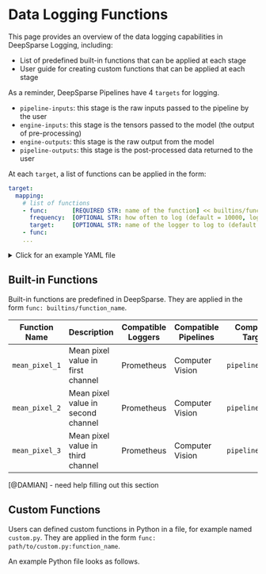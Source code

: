 # Data Logging Functions

This page provides an overview of the data logging capabilities in DeepSparse Logging, including:
- List of predefined built-in functions that can be applied at each stage
- User guide for creating custom functions that can be applied at each stage

As a reminder, DeepSparse Pipelines have 4 `targets` for logging.
- `pipeline-inputs`: this stage is the raw inputs passed to the pipeline by the user
- `engine-inputs`: this stage is the tensors passed to the model (the output of pre-processing)
- `engine-outputs`: this stage is the raw output from the model
- `pipeline-outputs`: this stage is the post-processed data returned to the user

At each `target`, a list of functions can be applied in the form:

```yaml
target:
  mapping:
    # list of functions
    - func:       [REQUIRED STR: name of the function] << builtins/function_name OR path/to/custom.py:function_name
      frequency:  [OPTIONAL STR: how often to log (default = 10000, logs for 1/10000 inferences)]
      target:     [OPTIONAL STR: name of the logger to log to (default = all)]
    - func:
    ...
```

<details>
  <summary>Click for an example YAML file</summary>

```yaml
# logging-config.yaml

loggers:
  prometheus:
    port:5555
  s3logger:
    port:5556
    
data_logging:
  pipeline_inputs:
    mapping:
      - func: builtins/identify           # logs raw data to S3
        frequency: 10000
        target: s3logger
      - func: builtins/mean_pixel         # logs mean pixel value to prometheus
        frequency: 1000
        targets: prometheus

  engine_inputs:
    mapping:
      - func: path/to/custom.py:my_fn     # < logs a custom function of engine inputs
        # freqency: 1000                    < logs at default frequency of 1000
        # target: all                       < logs to default (all loggers)
  
  # engine_outputs      < nothing applied at this stage
  # pipeline_outputs    < nothing applied at this stage

```
</details>
  
## Built-in Functions

Built-in functions are predefined in DeepSparse. They are applied in the form `func: builtins/function_name`.
   
|Function Name  |Description                        |Compatible Loggers |Compatible Pipelines |Compatible Targets |
|---------------|-----------------------------------|-------------------|---------------------|-------------------|
|`mean_pixel_1` |Mean pixel value in first channel  |Prometheus         |Computer Vision      |`pipeline_inputs`  |
|`mean_pixel_2` |Mean pixel value in second channel |Prometheus         |Computer Vision      |`pipeline_inputs`  |
|`mean_pixel_3` |Mean pixel value in third channel  |Prometheus         |Computer Vision      |`pipeline_inputs`  |  
  
[@DAMIAN] - need help filling out this section

## Custom Functions

Users can defined custom functions in Python in a file, for example named `custom.py`. They are applied in the form `func: path/to/custom.py:function_name`.
  
An example Python file looks as follows.

